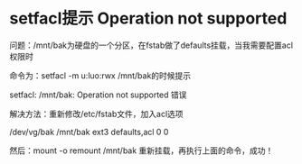 # setfacl提示 Operation not supported  

问题：/mnt/bak为硬盘的一个分区，在fstab做了defaults挂载，当我需要配置acl权限时

命令为：setfacl -m u:luo:rwx /mnt/bak的时候提示

setfacl: /mnt/bak: Operation not supported 错误

解决方法：重新修改/etc/fstab文件，加入acl选项

/dev/vg/bak             /mnt/bak                ext3    defaults,acl    0 0

然后：mount -o remount /mnt/bak 重新挂载，再执行上面的命令，成功！


